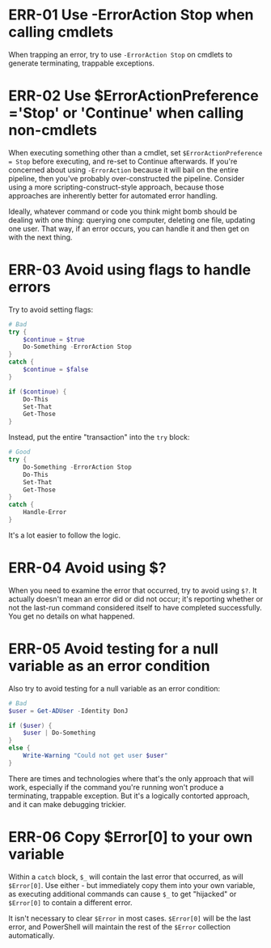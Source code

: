 # ERR-01 Use -ErrorAction Stop when calling cmdlets

When trapping an error, try to use `-ErrorAction Stop` on cmdlets to generate terminating, trappable exceptions.

# ERR-02 Use $ErrorActionPreference ='Stop' or 'Continue' when calling non-cmdlets

When executing something other than a cmdlet, set `$ErrorActionPreference = Stop` before executing, and re-set to Continue afterwards. If you're concerned about using `-ErrorAction` because it will bail on the entire pipeline, then you've probably over-constructed the pipeline. Consider using a more scripting-construct-style approach, because those approaches are inherently better for automated error handling.

Ideally, whatever command or code you think might bomb should be dealing with one thing: querying one computer, deleting one file, updating one user. That way, if an error occurs, you can handle it and then get on with the next thing.

# ERR-03 Avoid using flags to handle errors

Try to avoid setting flags:

```PowerShell
# Bad
try {
    $continue = $true
    Do-Something -ErrorAction Stop
}
catch {
    $continue = $false
}

if ($continue) {
    Do-This
    Set-That
    Get-Those
}
```

Instead, put the entire "transaction" into the `try` block:

```PowerShell
# Good
try {
    Do-Something -ErrorAction Stop
    Do-This
    Set-That
    Get-Those
}
catch {
    Handle-Error
}
```

It's a lot easier to follow the logic.

# ERR-04 Avoid using $?

When you need to examine the error that occurred, try to avoid using `$?`. It actually doesn't mean an error did or did not occur; it's reporting whether or not the last-run command considered itself to have completed successfully. You get no details on what happened.


# ERR-05 Avoid testing for a null variable as an error condition

Also try to avoid testing for a null variable as an error condition:

```PowerShell
# Bad
$user = Get-ADUser -Identity DonJ

if ($user) {
    $user | Do-Something
}
else {
    Write-Warning "Could not get user $user"
}
```

There are times and technologies where that's the only approach that will work, especially if the command you're running won't produce a terminating, trappable exception. But it's a logically contorted approach, and it can make debugging trickier.

# ERR-06 Copy $Error[0] to your own variable

Within a `catch` block, `$_` will contain the last error that occurred, as will `$Error[0]`. Use either - but immediately copy them into your own variable, as executing additional commands can cause `$_` to get "hijacked" or `$Error[0]` to contain a different error.

It isn't necessary to clear `$Error` in most cases. `$Error[0]` will be the last error, and PowerShell will maintain the rest of the `$Error` collection automatically.

